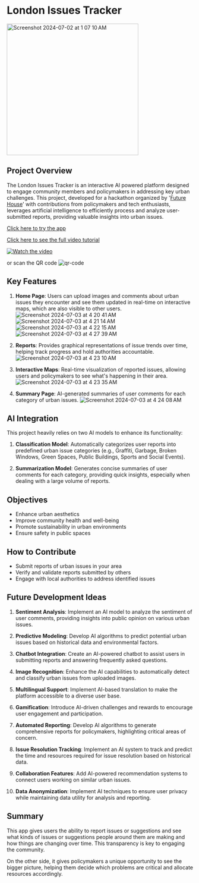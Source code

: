 # London Issues Tracker
<img width="354" alt="Screenshot 2024-07-02 at 1 07 10 AM" src="https://github.com/kailash19961996/Neighbourhood-app/assets/123597753/a8c3583c-ac53-4b9f-b67e-e9fb5e4798c4">

## Project Overview
The London Issues Tracker is an interactive AI powered platform designed to engage community members and policymakers in addressing key urban challenges. This project, developed for a hackathon organized by '[Future House](https://futurehouse.uk/)' with contributions from policymakers and tech enthusiasts, leverages artificial intelligence to efficiently process and analyze user-submitted reports, providing valuable insights into urban issues.

[Click here to try the app](https://litapp.streamlit.app/)

[Click here to see the full video tutorial](https://www.youtube.com/watch?v=sVXmwHM06w8&ab_channel=KailashSubramaniyam)

[![Watch the video](https://img.youtube.com/vi/sVXmwHM06w8/1.jpg)](https://www.youtube.com/watch?v=sVXmwHM06w8)

or scan the QR code
![qr-code](https://github.com/kailash19961996/London-Issues-Tracker-APP/assets/123597753/500c3281-6cbe-4c2f-801c-59cc73693dd1)

## Key Features

1. **Home Page**: Users can upload images and comments about urban issues they encounter and see them updated in real-time on interactive maps, which are also visible to other users.
![Screenshot 2024-07-03 at 4 20 41 AM](https://github.com/kailash19961996/London-Issues-Tracker-APP/assets/123597753/ef63a7b3-8532-4833-9ea2-9138690a8995)
![Screenshot 2024-07-03 at 4 21 14 AM](https://github.com/kailash19961996/London-Issues-Tracker-APP/assets/123597753/57ce48e2-8948-420c-8bd2-b98c0e49f0c4)
![Screenshot 2024-07-03 at 4 22 15 AM](https://github.com/kailash19961996/London-Issues-Tracker-APP/assets/123597753/4f611b7b-af3b-4205-8308-88eef830e28a)
![Screenshot 2024-07-03 at 4 27 39 AM](https://github.com/kailash19961996/London-Issues-Tracker-APP/assets/123597753/5fc6ce1b-ec51-4f80-b05e-2c9f77823767)

3. **Reports**: Provides graphical representations of issue trends over time, helping track progress and hold authorities accountable.
![Screenshot 2024-07-03 at 4 23 10 AM](https://github.com/kailash19961996/London-Issues-Tracker-APP/assets/123597753/a266afc0-04ec-48af-a457-36501566dccb)

4. **Interactive Maps**: Real-time visualization of reported issues, allowing users and policymakers to see what's happening in their area.
![Screenshot 2024-07-03 at 4 23 35 AM](https://github.com/kailash19961996/London-Issues-Tracker-APP/assets/123597753/185cdb04-474e-4f71-8c92-ca9da148e265)

5. **Summary Page**: AI-generated summaries of user comments for each category of urban issues.
![Screenshot 2024-07-03 at 4 24 08 AM](https://github.com/kailash19961996/London-Issues-Tracker-APP/assets/123597753/ae6b8771-4f44-4846-9ba9-5e8f2d36035b)

## AI Integration

This project heavily relies on two AI models to enhance its functionality:

1. **Classification Model**: Automatically categorizes user reports into predefined urban issue categories (e.g., Graffiti, Garbage, Broken Windows, Green Spaces, Public Buildings, Sports and Social Events).

2. **Summarization Model**: Generates concise summaries of user comments for each category, providing quick insights, especially when dealing with a large volume of reports.

## Objectives

- Enhance urban aesthetics
- Improve community health and well-being
- Promote sustainability in urban environments
- Ensure safety in public spaces

## How to Contribute

- Submit reports of urban issues in your area
- Verify and validate reports submitted by others
- Engage with local authorities to address identified issues

## Future Development Ideas

1. **Sentiment Analysis**: Implement an AI model to analyze the sentiment of user comments, providing insights into public opinion on various urban issues.

2. **Predictive Modeling**: Develop AI algorithms to predict potential urban issues based on historical data and environmental factors.

3. **Chatbot Integration**: Create an AI-powered chatbot to assist users in submitting reports and answering frequently asked questions.

4. **Image Recognition**: Enhance the AI capabilities to automatically detect and classify urban issues from uploaded images.

5. **Multilingual Support**: Implement AI-based translation to make the platform accessible to a diverse user base.

6. **Gamification**: Introduce AI-driven challenges and rewards to encourage user engagement and participation.

7. **Automated Reporting**: Develop AI algorithms to generate comprehensive reports for policymakers, highlighting critical areas of concern.

8. **Issue Resolution Tracking**: Implement an AI system to track and predict the time and resources required for issue resolution based on historical data.

9. **Collaboration Features**: Add AI-powered recommendation systems to connect users working on similar urban issues.

10. **Data Anonymization**: Implement AI techniques to ensure user privacy while maintaining data utility for analysis and reporting.

## Summary
This app gives users the ability to report issues or suggestions and see what kinds of issues or suggestions people around them are making and how things are changing over time. This transparency is key to engaging the community.

On the other side, it gives policymakers a unique opportunity to see the bigger picture, helping them decide which problems are critical and allocate resources accordingly.
